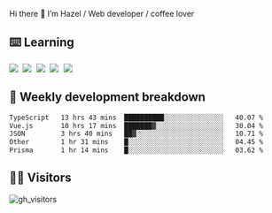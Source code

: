 
Hi there 👋 I’m Hazel / Web developer / coffee lover

## ⌨️ Learning

<samp>
 <a href="https://github.com/vuejs/core"><img src="https://api.iconify.design/logos:vue.svg" /></a>
  <a href="https://github.com/vuejs/core"><img src="https://api.iconify.design/logos:react.svg" /></a>
  <a href="https://github.com/vitejs/vite"><img src="https://api.iconify.design/logos:vitejs.svg" /></a>
  <a href="https://github.com/microsoft/TypeScript"><img src="https://api.iconify.design/logos:typescript-icon.svg" /></a> 
  <a href="https://github.com/unocss/unocss"><img src="https://api.iconify.design/logos:unocss.svg" /></a>
  

</samp>


## 🦀 Weekly development breakdown

<!--START_SECTION:waka-->

```txt
TypeScript   13 hrs 43 mins  ██████████░░░░░░░░░░░░░░░   40.07 %
Vue.js       10 hrs 17 mins  ███████▓░░░░░░░░░░░░░░░░░   30.04 %
JSON         3 hrs 40 mins   ██▓░░░░░░░░░░░░░░░░░░░░░░   10.71 %
Other        1 hr 31 mins    █░░░░░░░░░░░░░░░░░░░░░░░░   04.45 %
Prisma       1 hr 14 mins    █░░░░░░░░░░░░░░░░░░░░░░░░   03.62 %
```

<!--END_SECTION:waka-->
## 👬🏻 Visitors

![gh_visitors](https://profile-counter.glitch.me/Hazel-Lin/count.svg)

